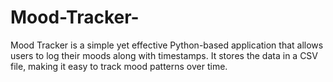 # Mood-Tracker-
Mood Tracker is a simple yet effective Python-based application that allows users to log their moods along with timestamps. It stores the data in a CSV file, making it easy to track mood patterns over time.
